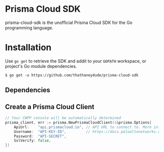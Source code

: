 # Prisma Cloud SDK 
prisma-cloud-sdk is the unofficial Prisma Cloud SDK for the Go programming language.

# Installation
Use `go get` to retrieve the SDK and addit to your `GOPATH` workspace, or project's Go module dependencies.
```
$ go get -u https://github.com/thathaneydude/prisma-cloud-sdk
```

## Dependencies


## Create a Prisma Cloud Client
```go
// Your CWPP console will be automatically determined
prisma_client, err := prisma.NewPrismaCloudClient((&prisma.Options{
    ApiUrl:    "api.prismacloud.io", // API URL to connect to. More info here: https://prisma.pan.dev/api/cloud/api-urls
    Username:  "API-KEY-ID",         // https://docs.paloaltonetworks.com/prisma/prisma-cloud/prisma-cloud-admin/manage-prisma-cloud-administrators/create-access-keys
    Password:  "API-SECRET",
    SslVerify: false,
})
```